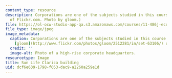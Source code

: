 ```yaml
---
content_type: resource
description: Corporations are one of the subjects studied in this course. (Image courtesy
  of Flickr.com. Photo by gloom.)
file: https://ol-ocw-studio-app-qa.s3.amazonaws.com/courses/11-486j-economic-institutions-and-growth-policy-analysis-fall-2005/dcf6e6391798f053dac9a2260a259e1d_11-486jf05.jpg
file_type: image/jpeg
image_metadata:
  caption: Corporations are one of the subjects studied in this course. (Photo by
    [gloom](http://www.flickr.com/photos/gloom/2512281/in/set-63106/) on Flickr.)
  credit: ''
  image-alt: Photo of a high-rise corporate headquarters.
resourcetype: Image
title: Sun Life Clarica building
uid: dcf6e639-1798-f053-dac9-a2260a259e1d
---
```

